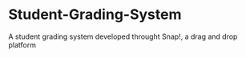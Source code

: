 # Student-Grading-System
A student grading system developed throught Snap!, a drag and drop platform

